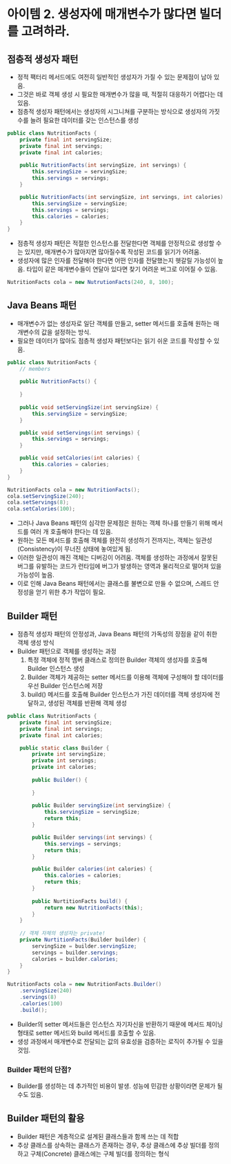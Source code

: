 # 아이템 2. 생성자에 매개변수가 많다면 빌더를 고려하라.

## 점층적 생성자 패턴

- 정적 팩터리 메서드에도 여전히 일반적인 생성자가 가질 수 있는 문제점이 남아 있음.
- 그것은 바로 객체 생성 시 필요한 매개변수가 많을 때, 적절히 대응하기 어렵다는 데 있음.
- 점층적 생성자 패턴에서는 생성자의 시그니쳐를 구분하는 방식으로
  생성자의 가짓수를 늘려 필요한 데이터를 갖는 인스턴스를 생성

```Java
public class NutritionFacts {
    private final int servingSize;
    private final int servings;
    private final int calories;
    
    public NutritionFacts(int servingSize, int servings) {
        this.servingSize = servingSize;
        this.servings = servings;
    }

    public NutritionFacts(int servingSize, int servings, int calories) {
        this.servingSize = servingSize;
        this.servings = servings;
        this.calories = calories;
    }
}
```

- 점층적 생성자 패턴은 적절한 인스턴스를 전달한다면 객체를 안정적으로 생성할 수는 있지만,
  매개변수가 많아지면 많아질수록 작성된 코드를 읽기가 어려움.
- 생성자에 많은 인자를 전달해야 한다면 어떤 인자를 전달했는지 헷갈릴 가능성이 높음.
  타입이 같은 매개변수들이 연달아 있다면 찾기 어려운 버그로 이어질 수 있음.

```Java
NutritionFacts cola = new NutrutionFacts(240, 8, 100);
```

## Java Beans 패턴

- 매개변수가 없는 생성자로 일단 객체를 만들고,
  setter 메서드를 호출해 원하는 매개변수의 값을 설정하는 방식.
- 필요한 데이터가 많아도 점층적 생성자 패턴보다는 읽기 쉬운 코드를 작성할 수 있음.

```Java
public class NutritionFacts {
    // members
    
    public NutritionFacts() {
        
    }
    
    public void setServingSize(int servingSize) {
        this.servingSize = servingSize;
    }

    public void setServings(int servings) {
        this.servings = servings;
    }

    public void setCalories(int calories) {
        this.calories = calories;
    }
}
```

```Java
NutritionFacts cola = new NutritionFacts();
cola.setServingSize(240);
cola.setServings(8);
cola.setCalories(100);
```

- 그러나 Java Beans 패턴의 심각한 문제점은 원하는 객체 하나를 만들기 위해
  메서드를 여러 개 호출해야 한다는 데 있음.
- 원하는 모든 메서드를 호출해 객체를 완전히 생성하기 전까지는,
  객체는 일관성(Consistency)이 무너진 상태에 놓여있게 됨.
- 이러한 일관성이 깨진 객체는 디버깅이 어려움.
  객체를 생성하는 과정에서 잘못된 버그를 유발하는 코드가 런타임에 버그가 발생하는 영역과
  물리적으로 떨어져 있을 가능성이 높음.
- 이로 인해 Java Beans 패턴에서는 클래스를 불변으로 만들 수 없으며,
  스레드 안정성을 얻기 위한 추가 작업이 필요.

## Builder 패턴

- 점층적 생성자 패턴의 안정성과, Java Beans 패턴의 가독성의 장점을 같이 취한 객체 생성 방식
- Builder 패턴으로 객체를 생성하는 과정
  1. 특정 객체에 정적 멤버 클래스로 정의한 Builder 객체의 생성자를 호출해
     Builder 인스턴스 생성
  2. Builder 객체가 제공하는 setter 메서드를 이용해 객체에 구성해야 할 데이터를
     우선 Builder 인스턴스에 저장
  3. build() 메서드를 호출해 Builder 인스턴스가 가진 데이터를
     객체 생성자에 전달하고, 생성된 객체를 반환해 객체 생성

```Java
public class NutritionFacts {
    private final int servingSize;
    private final int servings;
    private final int calories;

    public static class Builder {
        private int servingSize;
        private int servings;
        private int calories;
        
        public Builder() {
            
        }
        
        public Builder servingSize(int servingSize) {
            this.servingSize = servingSize;
            return this;
        }

        public Builder servings(int servings) {
            this.servings = servings;
            return this;
        }

        public Builder calories(int calories) {
            this.calories = calories;
            return this;
        }
        
        public NurtitionFacts build() {
            return new NutritionFacts(this);
        }
    }
    
    // 객체 자체의 생성자는 private!
    private NurtitionFacts(Builder builder) {
        servingSize = builder.servingSize;
        servings = builder.servings;
        calories = builder.calories;
    }
}
```

```Java
NutritionFacts cola = new NutritionFacts.Builder()
    .servingSize(240)
    .servings(8)
    .calories(100)
    .build();
```

- Builder의 setter 메서드들은 인스턴스 자기자신을 반환하기 때문에
  메서드 체이닝 형태로 setter 메서드와 build 메서드를 호출할 수 있음.
- 생성 과정에서 매개변수로 전달되는 값의 유효성을 검증하는 로직이 추가될 수 있을 것임.

### Builder 패턴의 단점?

- Builder를 생성하는 데 추가적인 비용이 발생. 성능에 민감한 상황이라면 문제가 될 수도 있음.

## Builder 패턴의 활용

- Builder 패턴은 계층적으로 설계된 클래스들과 함께 쓰는 데 적합
- 추상 클래스를 상속하는 클래스가 존재하는 경우,
  추상 클래스에 추상 빌더를 정의하고 구체(Concrete) 클래스에는 구체 빌더를 정의하는 형식

